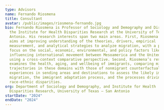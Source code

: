 ```yaml
---
type: Advisors
name: Fernando Riosmena
title: Consultant
avatar: /public/images/riosmena-fernando.jpg
bio: Fernando Riosmena is Professor of Sociology and Demography and Director of
  the Institute for Health Disparities Research at the University of Texas – San
  Antonio. His research interests span two main areas. First, Riosmena’s work
  aims at improving understanding of the theories, drivers, empirical
  measurement, and analytical strategies to analyze migration, with a particular
  focus on the social, economic, environmental, and policy factors likely
  influencing international movement between Mesoamerica and the United States
  using a cross-context comparative perspective. Second, Riosmena’s research
  examines the health, aging, and wellbeing of immigrants, comparing migrant
  trajectories in these domains with those of nonmigrant counterfactual
  experiences in sending areas and destinations to assess the likely impacts of
  migration, the immigrant adaptation process, and the processes driving
  race-ethnic disparities.
org: Department of Sociology and Demography, and Institute for Health
  Disparities Research, University of Texas – San Antonio
startDate: "2024"
endDate: "2024"
---
```

